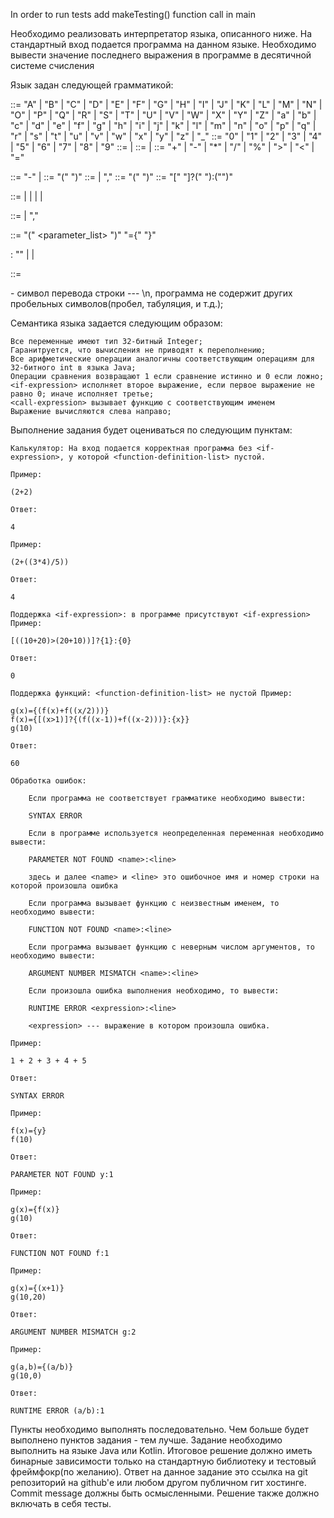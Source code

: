 In order to run tests add makeTesting() function call in main

Необходимо реализовать интерпретатор языка, описанного ниже. На стандартный вход подается программа на данном языке. 
Необходимо вывести значение последнего выражения в программе в десятичной системе счисления

Язык задан следующей грамматикой:

<character>  ::= "A" | "B" | "C" | "D" | "E" | "F" | "G" | "H" | "I" | "J" | "K" | "L" | "M" | "N" | "O" | "P" | "Q" | "R" |
"S" | "T" | "U" | "V" | "W" | "X" | "Y" | "Z" | "a" | "b" | "c" | "d" | "e" | "f" | "g" | "h" | "i" | "j" | "k" | "l" | "m" |
"n" | "o" | "p" | "q" | "r" | "s" | "t" | "u" | "v" | "w" | "x" | "y" | "z" | "_"
<digit>   ::= "0" | "1" | "2" | "3" | "4" | "5" | "6" | "7" | "8" | "9"
<number> ::= <digit> | <digit> <number>
<identifier> ::= <character> | <identifier> <character>
<operation> ::= "+" | "-" | "*" | "/" | "%" | ">" | "<" | "="

<constant-expression> ::= "-" <number> | <number>
<binary-expression> ::= "(" <expression> <operation> <expression>  ")"
<argument-list> ::= <expression> | <expression> "," <argument-list>
<call-expression> ::= <identifier> "(" <argument-list> ")"
<if-expression> ::= "[" <expression> "]?(" <expression> "):("<expression>")"


<expression> ::= <identifier>
                  | <constant-expression>
                  | <binary-expression>
                  | <if-expression>
                  | <call-expression>

<parameter-list> ::= <identifier> | <identifier> "," <parameter-list>

<function-definition> ::= <identifier>"(" <parameter_list> ")" "={" <expression> "}"

<function-definition-list> : ""
                             | <function-definition> <EOL>
                             | <function-definition> <EOL> <function-definition-list>

<program> ::= <function-definition-list> <expression>

<EOL> - символ перевода строки --- \n, программа не содержит других пробельных символов(пробел, табуляция, и т.д.);

Семантика языка задается следующим образом:

    Все переменные имеют тип 32-битный Integer;
    Гаранитруется, что вычисления не приводят к переполнению;
    Все арифметические операции аналогичны соответствующим операциям для 32-битного int в языка Java;
    Операции сравнения возвращают 1 если сравнение истинно и 0 если ложно;
    <if-expression> исполняет второе выражение, если первое выражение не равно 0; иначе исполняет третье;
    <call-expression> вызывает функцию с соответствующим именем
    Выражение вычисляются слева направо;

Выполнение задания будет оцениваться по следующим пунктам:

    Калькулятор: На вход подается корректная программа без <if-expression>, у которой <function-definition-list> пустой.

    Пример:

    (2+2)

    Ответ:

    4

    Пример:

    (2+((3*4)/5))

    Ответ:

    4

    Поддержка <if-expression>: в программе присутствуют <if-expression> Пример:

    [((10+20)>(20+10))]?{1}:{0}

    Ответ:

    0

    Поддержка функций: <function-definition-list> не пустой Пример:

    g(x)={(f(x)+f((x/2)))}
    f(x)={[(x>1)]?{(f((x-1))+f((x-2)))}:{x}}
    g(10)

    Ответ:

    60

    Обработка ошибок:

        Если программа не соответствует грамматике необходимо вывести:

        SYNTAX ERROR

        Если в программе используется неопределенная переменная необходимо вывести:

        PARAMETER NOT FOUND <name>:<line>

        здесь и далее <name> и <line> это ошибочное имя и номер строки на которой произошла ошибка

        Если программа вызывает функцию с неизвестным именем, то необходимо вывести:

        FUNCTION NOT FOUND <name>:<line>

        Если программа вызывает функцию с неверным числом аргументов, то необходимо вывести:

        ARGUMENT NUMBER MISMATCH <name>:<line>

        Если произошла ошибка выполнения необходимо, то вывести:

        RUNTIME ERROR <expression>:<line>

        <expression> --- выражение в котором произошла ошибка.

    Пример:

    1 + 2 + 3 + 4 + 5

    Ответ:

    SYNTAX ERROR

    Пример:

    f(x)={y}
    f(10)

    Ответ:

    PARAMETER NOT FOUND y:1

    Пример:

    g(x)={f(x)}
    g(10)

    Ответ:

    FUNCTION NOT FOUND f:1

    Пример:

    g(x)={(x+1)}
    g(10,20)

    Ответ:

    ARGUMENT NUMBER MISMATCH g:2

    Пример:

    g(a,b)={(a/b)}
    g(10,0)

    Ответ:

    RUNTIME ERROR (a/b):1

Пункты необходимо выполнять последовательно. Чем больше будет выполнено пунктов задания - тем лучше. Задание необходимо выполнить на языке Java или Kotlin. Итоговое решение должно иметь бинарные зависимости только на стандартную библиотеку и тестовый фреймфокр(по желанию). Ответ на данное задание это ссылка на git репозиторий на github'е или любом другом публичном гит хостинге. Commit message должны быть осмысленными. Решение также должно включать в себя тесты.
